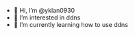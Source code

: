 - 👋 Hi, I’m @yklan0930
- 👀 I’m interested in ddns
- 🌱 I’m currently learning how to use ddns


<!---
yklan0930/yklan0930 is a ✨ special ✨ repository because its `README.md` (this file) appears on your GitHub profile.
You can click the Preview link to take a look at your changes.
--->
